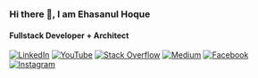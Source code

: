 ### Hi there 👋, I am Ehasanul Hoque
####  Fullstack Developer + Architect
[![LinkedIn](https://img.shields.io/badge/LinkedIn-%230077B5.svg?logo=linkedin&logoColor=white)](https://linkedin.com/in/ehasnul.haque)  [![YouTube](https://img.shields.io/badge/YouTube-%23FF0000.svg?logo=YouTube&logoColor=white)](https://youtube.com/@ehasnul.haque) [![Stack Overflow](https://img.shields.io/badge/-Stackoverflow-FE7A16?logo=stack-overflow&logoColor=white)](https://stackoverflow.com/users/ehasnul.haque) [![Medium](https://img.shields.io/badge/Medium-12100E?logo=medium&logoColor=white)](https://medium.com/@ehasnul.haque) [![Facebook](https://img.shields.io/badge/Facebook-%231877F2.svg?logo=Facebook&logoColor=white)](https://facebook.com/ehasnul.haque) [![Instagram](https://img.shields.io/badge/Instagram-%23E4405F.svg?logo=Instagram&logoColor=white)](https://instagram.com/ehasnul.haque)

<!--
**Ehasaniceiu04/Ehasaniceiu04** is a ✨ _special_ ✨ repository because its `README.md` (this file) appears on your GitHub profile.

Here are some ideas to get you started:

- 🔭 I’m currently working on ...
- 🌱 I’m currently learning ...
- 👯 I’m looking to collaborate on ...
- 🤔 I’m looking for help with ...
- 💬 Ask me about ...
- 📫 How to reach me: ...
- 😄 Pronouns: ...
- ⚡ Fun fact: ...
-->
